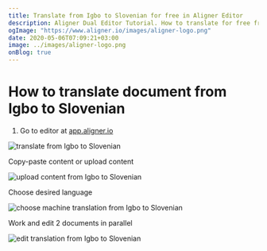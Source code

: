 ```yaml
---
title: Translate from Igbo to Slovenian for free in Aligner Editor
description: Aligner Dual Editor Tutorial. How to translate for free from Igbo to Slovenian. Aligner is multilingual document management platform. 
ogImage: "https://www.aligner.io/images/aligner-logo.png"
date: 2020-05-06T07:09:21+03:00
image: ../images/aligner-logo.png
onBlog: true
---
```


# How to translate document from Igbo to Slovenian

1. Go to editor at [app.aligner.io](https://app.aligner.io "Aligner App web page")

![translate from Igbo to Slovenian](../aligner-blank-editor.png "translate from Igbo to Slovenian")

Copy-paste content or upload content

![upload content from Igbo to Slovenian](../aligner-uploaded-document.png "upload content from Igbo to Slovenian")

Choose desired language

![choose machine translation from Igbo to Slovenian](../aligner-language-dropdown.png "choose machine translation from Igbo to Slovenian")

Work and edit 2 documents in parallel

![edit translation from Igbo to Slovenian](../aligner-double-sitded-editor.png "edit translation from Igbo to Slovenian")

